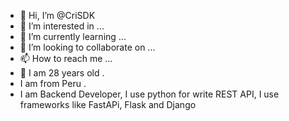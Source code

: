 - 👋 Hi, I’m @CriSDK
- 👀 I’m interested in ...
- 🌱 I’m currently learning ...
- 💞️ I’m looking to collaborate on ...
- 📫 How to reach me ...
- 🌱 I am 28 years old .
- I am from Peru .
- I am Backend Developer, I use python for write REST API, I use frameworks like FastAPi, Flask and Django

<!---
CriSDK/CriSDK is a ✨ special ✨ repository because its `README.md` (this file) appears on your GitHub profile.
You can click the Preview link to take a look at your changes.
--->
